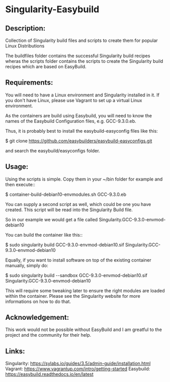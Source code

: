 # Singularity-Easybuild
Description:
-----------
Collection of Singularity build files and scripts to create them for popular Linux Distributions

The buildfiles folder contains the successful Singularity build recipes wheras the scripts folder contains the scripts to create the Singularity build recipes which are based on EasyBuild.

Requirements:
------------
You will need to have a Linux environment and Singularity installed in it. 
If you don't have Linux, please use Vagrant to set up a virtual Linux environment.

As the containers are build using Easybuild, you will need to know the names of the Easybuild Configuration files, e.g. GCC-9.3.0.eb.

Thus, it is probably best to install the easybuild-easyconfig files like this:

$ git clone https://github.com/easybuilders/easybuild-easyconfigs.git

and search the easybuild/easyconfigs folder.

Usage:
-----
Using the scripts is simple. Copy them in your ~/bin folder for example and then execute::

$ container-build-debian10-envmodules.sh GCC-9.3.0.eb

You can supply a second script as well, which could be one you have created. This script will be 
read into the Singularity Build file. 

So in our example we would get a file called Singularity.GCC-9.3.0-envmod-debian10

You can build the container like this::

$ sudo singularity build GCC-9.3.0-envmod-debian10.sif Singularity.GCC-9.3.0-envmod-debian10

Equally, if you want to install software on top of the existing container manually, simply do:

$ sudo singularity build --sandbox GCC-9.3.0-envmod-debian10.sif Singularity.GCC-9.3.0-envmod-debian10

This will require some tweaking later to ensure the right modules are loaded within the container. 
Please see the Singularity website for more informations on how to do that. 


Acknowledgement:
---------------
This work would not be possible without EasyBuild and I am greatful to the project and the community for their help.

Links:
-----
Singularity: https://sylabs.io/guides/3.5/admin-guide/installation.html
Vagrant: https://www.vagrantup.com/intro/getting-started
Easybuild: https://easybuild.readthedocs.io/en/latest

